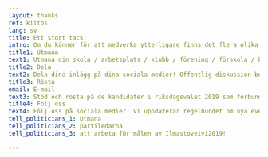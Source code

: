 ```yaml
---
layout: thanks
ref: kiitos
lang: sv
title: Ett stort tack!
intro: Om du känner för att medverka ytterligare finns det flera olika sätt att gå tillväga!
title1: Utmana
text1: Utmana din skola / arbetsplats / klubb / förening / förskola / brevvän / pubgäng / sportklubb / bastusällskap / bokcirkel / studentförening / församling / simskola / organisation / närbutik / Facebookgrupp att komma med i rörelsen!
title2: Dela
text2: Dela dina inlägg på dina sociala medier! Offentlig diskussion behövs för att lösa klimatproblemen.
title3: Rösta
email: E-mail
text3: Stöd och rösta på de kandidater i riksdagsvalet 2019 som förbundit sig till att begränsa den globala uppvärmningen. Skicka länken till Ilmastoveivi2019-webbsidan till dina kandidater och fråga om de förbinder sig till kampanjens målsättningar. Ansvaret ligger inte bara hos individen, utan också hos beslutsfattarna. Du kan påverka med din röst.
title4: Följ oss
text4: Följ oss på sociala medier. Vi uppdaterar regelbundet om nya evenemang och om våra nya kampanjpartners. Det gäller också att hålla öga på våra kortfilmer som vi publicerar regelbundet!
tell_politicians_1: Utmana 
tell_politicians_2: partiledarna 
tell_politicians_3: att arbeta för målen av Ilmastoveivi2019!

---
```

